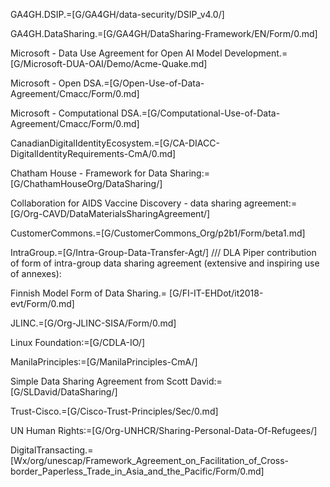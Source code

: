 GA4GH.DSIP.=[G/GA4GH/data-security/DSIP_v4.0/]

GA4GH.DataSharing.=[G/GA4GH/DataSharing-Framework/EN/Form/0.md]

Microsoft - Data Use Agreement for Open AI Model Development.=[G/Microsoft-DUA-OAI/Demo/Acme-Quake.md]

Microsoft - Open DSA.=[G/Open-Use-of-Data-Agreement/Cmacc/Form/0.md]

Microsoft - Computational DSA.=[G/Computational-Use-of-Data-Agreement/Cmacc/Form/0.md]

CanadianDigitalIdentityEcosystem.=[G/CA-DIACC-DigitalIdentityRequirements-CmA/0.md]

Chatham House - Framework for Data Sharing:=[G/ChathamHouseOrg/DataSharing/]

Collaboration for AIDS Vaccine Discovery - data sharing agreement:=[G/Org-CAVD/DataMaterialsSharingAgreement/]

CustomerCommons.=[G/CustomerCommons_Org/p2b1/Form/beta1.md]

IntraGroup.=[G/Intra-Group-Data-Transfer-Agt/] /// DLA Piper contribution of form of intra-group data sharing agreement (extensive and inspiring use of annexes): 

Finnish Model Form of Data Sharing.= [G/FI-IT-EHDot/it2018-evt/Form/0.md]

JLINC.=[G/Org-JLINC-SISA/Form/0.md]  

Linux Foundation:=[G/CDLA-IO/]

ManilaPrinciples:=[G/ManilaPrinciples-CmA/]

Simple Data Sharing Agreement from Scott David:=[G/SLDavid/DataSharing/]

Trust-Cisco.=[G/Cisco-Trust-Principles/Sec/0.md]

UN Human Rights:=[G/Org-UNHCR/Sharing-Personal-Data-Of-Refugees/]

DigitalTransacting.=[Wx/org/unescap/Framework_Agreement_on_Facilitation_of_Cross-border_Paperless_Trade_in_Asia_and_the_Pacific/Form/0.md]